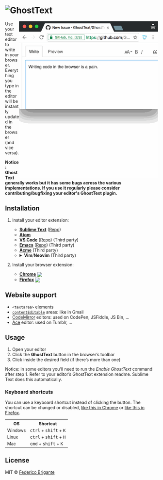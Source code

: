 # <img src="https://raw.githubusercontent.com/GhostText/GhostText/master/promo/gt_banner.png" height="60" alt="GhostText">

[link-cws]: https://chrome.google.com/webstore/detail/ghosttext/godiecgffnchndlihlpaajjcplehddca "Version published on Chrome Web Store"
[link-amo]: https://addons.mozilla.org/en-US/firefox/addon/ghosttext/ "Version published on Mozilla Add-ons"

<img src="promo/demo.gif" alt="Demo screencast" align="right">

Use your text editor to write in your browser. Everything you type in the editor will be instantly updated in the browser (and vice versa).

**Notice: GhostText generally works but it has some bugs across the various implementations. If you use it regularly please consider contributing/bugfixing your editor's GhostText plugin.**

## Installation

1. Install your editor extension:
	- [**Sublime Text**](https://sublime.wbond.net/packages/GhostText) ([Repo](https://github.com/GhostText/GhostText-for-SublimeText))
	- [**Atom**](https://github.com/GhostText/GhostText-for-Atom)
	- [**VS Code**](https://marketplace.visualstudio.com/items?itemName=tokoph.ghosttext) ([Repo](https://github.com/jtokoph/ghosttext-vscode)) (Third party)
	- [**Emacs**](https://melpa.org/#/atomic-chrome) ([Repo](https://github.com/alpha22jp/atomic-chrome)) (Third party)
	- [**Acme**](https://github.com/fhs/Ghost) (Third party)
	- <details>
        <summary><b>Vim</b>/<b>Neovim</b> (Third party)</summary>
        <ul>
          <li><a href="https://github.com/raghur/vim-ghost"><b>Vim</b> (<tt>+python3</tt>) & <b>Neovim</b> (<tt>pynvim</tt>)</a>
          <li><a href="https://github.com/falstro/ghost-text-vim"><b>Vim</b> (<tt>+tcl</tt>)</a>
          <li><a href="https://github.com/pandysong/ghost-text.vim"><b>Vim</b> (<tt>+python3 +channel</tt>)</a>
          <li><a href="https://github.com/subnut/nvim-ghost.nvim"><b>Neovim</b></a>
        </ul>
      </details>

2. Install your browser extension:

	- [**Chrome**][link-cws] [<img valign="middle" src="https://img.shields.io/chrome-web-store/v/godiecgffnchndlihlpaajjcplehddca.svg?label=%20">][link-cws]
	- [**Firefox**][link-amo] [<img valign="middle" src="https://img.shields.io/amo/v/ghosttext.svg?label=%20">][link-amo]

## Website support

* `<textarea>` elements
* [`contentEditable`](https://developer.mozilla.org/en-US/docs/Web/Guide/HTML/Content_Editable) areas: like in Gmail
* [CodeMirror](http://codemirror.net/) editors: used on CodePen, JSFiddle, JS Bin, …
* [Ace](http://ace.c9.io/) editor: used on Tumblr, …

## Usage

1. Open your editor
2. Click the **GhostText** button in the browser’s toolbar
3. Click inside the desired field (if there’s more than one)

Notice: in some editors you’ll need to run the _Enable GhostText_ command after step 1. Refer to your editor’s GhostText extension readme. Sublime Text does this automatically.

### Keyboard shortcuts

You can use a keyboard shortcut instead of clicking the button. The shortcut can be changed or disabled,
[like this in Chrome](http://lifehacker.com/add-custom-keyboard-shortcuts-to-chrome-extensions-for-1595322121)
or
[like this in Firefox](https://support.mozilla.org/en-US/kb/manage-extension-shortcuts-firefox).

<table>
  <tr>
    <th>OS</th>
    <th>Shortcut</th>
  </tr>
  <tr>
    <td>Windows</td>
    <td><kbd>ctrl</kbd> + <kbd>shift</kbd> + <kbd>K</kbd></td>
  </tr>
  <tr>
    <td>Linux</td>
    <td><kbd>ctrl</kbd> + <kbd>shift</kbd> + <kbd>H</kbd></td>
  </tr>
  <tr>
    <td>Mac</td>
    <td><kbd>cmd</kbd> + <kbd>shift</kbd> + <kbd>K</kbd></td>
  </tr>
</table>

## License

MIT © [Federico Brigante](https://fregante.com)
